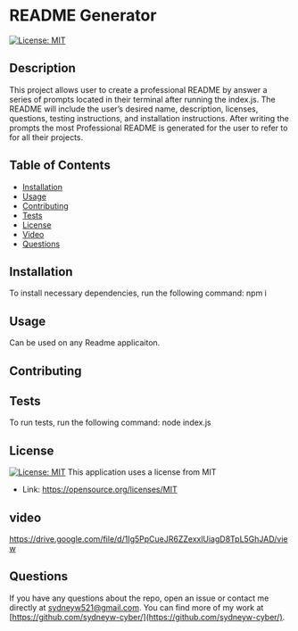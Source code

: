 # README Generator
  [![License: MIT](https://img.shields.io/badge/License-MIT-yellow.svg)](https://opensource.org/licenses/MIT)
  ## Description
  This project allows user to create a professional README by answer  a series of prompts located in their terminal after running the index.js. The README will include the user’s desired name, description, licenses, questions, testing instructions, and installation instructions. After writing the prompts the most Professional README is generated for the user to refer to for all their projects. 

  ## Table of Contents
  * [Installation](#-installation)
  * [Usage](#-usage)
  * [Contributing](#-contributing)
  * [Tests](#-tests)
  * [License](#-license)
  * [Video](#-video)
  * [Questions](#-questions)
  ## Installation
  To install necessary dependencies, run the following command:
  npm i
  ## Usage
  Can be used on any Readme applicaiton.
  ## Contributing 
  
  ## Tests
  To run tests, run the following command:
  node index.js
  ## License 
  [![License: MIT](https://img.shields.io/badge/License-MIT-yellow.svg)](https://opensource.org/licenses/MIT)
  This application uses a license from MIT 
  
 * Link: https://opensource.org/licenses/MIT
  ## video
  https://drive.google.com/file/d/1Ig5PpCueJR6ZZexxlUiagD8TpL5GhJAD/view
  ## Questions 
  If you have any questions about the repo, open an issue or contact me directly at sydneyw521@gmail.com. You can find more of my work at [https://github.com/sydneyw-cyber/](https://github.com/sydneyw-cyber/).
  

